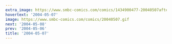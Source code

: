 ```yaml
---
extra_image: https://www.smbc-comics.com/comics/1434900477-20040507after.png
hovertext: '2004-05-07'
image: https://www.smbc-comics.com/comics/20040507.gif
next: '2004-05-08'
prev: '2004-05-06'
title: '2004-05-07'
---
```

